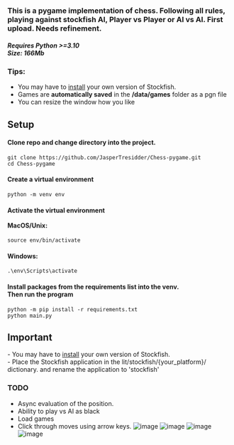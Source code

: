 <h3>This is a pygame implementation of chess. Following all rules, playing against stockfish AI, Player vs Player or AI vs AI.
First upload. Needs refinement. </h3>

<h5>Requires Python >=3.10 <br>
Size: 166Mb</h5>

### Tips:
- You may have to <a href="https://stockfishchess.org/download/">install</a> your own version of Stockfish.<br>
- Games are <b>automatically saved</b> in the <b>/data/games</b> folder as a pgn file
- You can resize the window how you like 


## Setup
<h4>Clone repo and change directory into the project.</h4>
<code>git clone https://github.com/JasperTresidder/Chess-pygame.git </code><br>
<code>cd Chess-pygame</code>
<h4>Create a virtual environment</h4>
<code>python -m venv env</code>
<h4>Activate the virtual environment 
<br><br>
MacOS/Unix:</h4>
<code>source env/bin/activate</code>
<h4>Windows:</h4>
<code>.\env\Scripts\activate</code>
<h4>Install packages from the requirements list into the venv. <br> Then run the program</h4>
<code>python -m pip install -r requirements.txt </code><br>
<code>python main.py</code>

## Important
<div class="box">
- You may have to <a href="https://stockfishchess.org/download/">install</a> your own version of Stockfish.<br>
- Place the Stockfish application in the lit/stockfish/{your_platform}/ dictionary. and rename the application to 'stockfish'<br>
</div>

### TODO
- Async evaluation of the position. 
- Ability to play vs AI as black
- Load games
- Click through moves using arrow keys.
![image](https://github.com/JasperTresidder/Chess-pygame/assets/51917264/b01feef1-62ac-49de-9bff-b3eea429fd1f)
![image](https://github.com/JasperTresidder/Chess-pygame/assets/51917264/348d3928-b7d3-4dab-9e20-09cacebfde73)
![image](https://github.com/JasperTresidder/Chess-pygame/assets/51917264/8e7ea6f8-6f18-4259-afa7-c802e682975b)
![image](https://github.com/JasperTresidder/Chess-pygame/assets/51917264/0259b5f8-c75a-4eda-8815-89f93b4d6c47)


